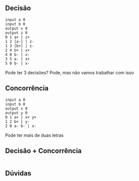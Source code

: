 ## Decisão
```
input a 0
input b 0
output x 0
output z 0
0 1 a+ | z+
1 2 [a-] | z-
1 3 [b+] | z-
2 4 b+ | x+
4 0 b- | x-
3 5 a- | x+
5 0 b- | x-
```

Pode ter 3 decisões? Pode, mas não vamos trabalhar com isso

## Concorrência
```
input a 0
input b 0
output x 0
output y 0
0 1 a+ | x+ y+
1 2 b+ | y-
2 0 a- b- | x-
```

Pode ter mais de duas letras

## Decisão + Concorrência
```

```

## Dúvidas
```

```
